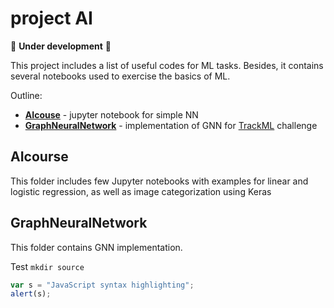 # project AI

:construction: **Under development** :construction:

This project includes a list of useful codes for ML tasks. Besides, it contains several notebooks used to exercise the basics of ML.

Outline:
* **[AIcouse](#aicourse)** - jupyter notebook for simple NN
* **[GraphNeuralNetwork](#graphneuralnetwork)** - implementation of GNN for [TrackML](https://competitions.codalab.org/competitions/20112) challenge

## AIcourse
This folder includes few Jupyter notebooks with examples for linear and logistic regression, as well as image categorization using Keras

## GraphNeuralNetwork
This folder contains GNN implementation.

Test
`mkdir source`

```javascript
var s = "JavaScript syntax highlighting";
alert(s);
```

